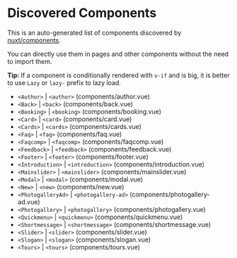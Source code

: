 # Discovered Components

This is an auto-generated list of components discovered by [nuxt/components](https://github.com/nuxt/components).

You can directly use them in pages and other components without the need to import them.

**Tip:** If a component is conditionally rendered with `v-if` and is big, it is better to use `Lazy` or `lazy-` prefix to lazy load.

- `<Author>` | `<author>` (components/author.vue)
- `<Back>` | `<back>` (components/back.vue)
- `<Booking>` | `<booking>` (components/booking.vue)
- `<Card>` | `<card>` (components/card.vue)
- `<Cards>` | `<cards>` (components/cards.vue)
- `<Faq>` | `<faq>` (components/faq.vue)
- `<Faqcomp>` | `<faqcomp>` (components/faqcomp.vue)
- `<Feedback>` | `<feedback>` (components/feedback.vue)
- `<Footer>` | `<footer>` (components/footer.vue)
- `<Introduction>` | `<introduction>` (components/introduction.vue)
- `<Mainslider>` | `<mainslider>` (components/mainslider.vue)
- `<Modal>` | `<modal>` (components/modal.vue)
- `<New>` | `<new>` (components/new.vue)
- `<PhotogalleryAd>` | `<photogallery-ad>` (components/photogallery-ad.vue)
- `<Photogallery>` | `<photogallery>` (components/photogallery.vue)
- `<Quickmenu>` | `<quickmenu>` (components/quickmenu.vue)
- `<Shortmessage>` | `<shortmessage>` (components/shortmessage.vue)
- `<Slider>` | `<slider>` (components/slider.vue)
- `<Slogan>` | `<slogan>` (components/slogan.vue)
- `<Tours>` | `<tours>` (components/tours.vue)
